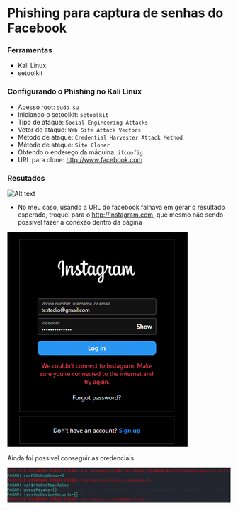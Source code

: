# Phishing para captura de senhas do Facebook

### Ferramentas

- Kali Linux
- setoolkit

### Configurando o Phishing no Kali Linux

- Acesso root: ``` sudo su ```
- Iniciando o setoolkit: ``` setoolkit ```
- Tipo de ataque: ``` Social-Engineering Attacks ```
- Vetor de ataque: ``` Web Site Attack Vectors ```
- Método de ataque: ```Credential Harvester Attack Method ```
- Método de ataque: ``` Site Cloner ```
- Obtendo o endereço da máquina: ``` ifconfig ```
- URL para clone: http://www.facebook.com

### Resutados

![Alt text](./passwd.png "Optional title")

- No meu caso, usando a URL do facebook falhava em gerar o resultado esperado, troquei para o http://instagram.com, que mesmo não sendo possivel fazer a conexão dentro da página 

![Alt text](./InstagramOffline.png "Optional title")

Ainda foi possivel conseguir as credenciais.

![Alt text](./USEReSENHA.png "Optional title")
